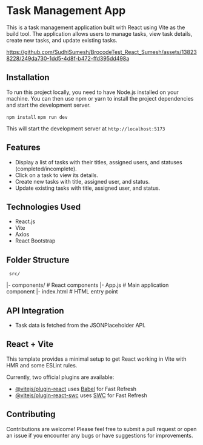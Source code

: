 # Task Management App

This is a task management application built with React using Vite as the build tool. The application allows users to manage tasks, view task details, create new tasks, and update existing tasks.

https://github.com/SudhiSumesh/BrocodeTest_React_Sumesh/assets/138238228/249da730-1dd5-4d8f-b472-ffd395dd498a


## Installation

To run this project locally, you need to have Node.js installed on your machine. You can then use npm or yarn to install the project dependencies and start the development server.


`npm install`
`npm run dev`

This will start the development server at `http://localhost:5173`

## Features

* Display a list of tasks with their titles,   assigned users, and statuses (completed/incomplete).
* Click on a task to view its details.
* Create new tasks with title, assigned user, and status.
* Update existing tasks with title, assigned user, and status.

 ## Technologies Used
* React.js
* Vite
* Axios
* React Bootstrap
 
## Folder Structure

     src/
  |- components/       # React components
  |- App.js            # Main application component
  |- index.html        # HTML entry point

  ## API Integration
 * Task data is fetched from the JSONPlaceholder API.


## React + Vite

This template provides a minimal setup to get React working in Vite with HMR and some ESLint rules.

Currently, two official plugins are available:

- [@vitejs/plugin-react](https://github.com/vitejs/vite-plugin-react/blob/main/packages/plugin-react/README.md) uses [Babel](https://babeljs.io/) for Fast Refresh
- [@vitejs/plugin-react-swc](https://github.com/vitejs/vite-plugin-react-swc) uses [SWC](https://swc.rs/) for Fast Refresh

 ## Contributing

Contributions are welcome! Please feel free to submit a pull request or open an issue if you encounter any bugs or have suggestions for improvements.
